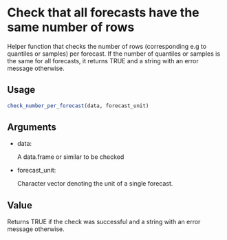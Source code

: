 # Check that all forecasts have the same number of rows

Helper function that checks the number of rows (corresponding e.g to
quantiles or samples) per forecast. If the number of quantiles or
samples is the same for all forecasts, it returns TRUE and a string with
an error message otherwise.

## Usage

``` r
check_number_per_forecast(data, forecast_unit)
```

## Arguments

- data:

  A data.frame or similar to be checked

- forecast_unit:

  Character vector denoting the unit of a single forecast.

## Value

Returns TRUE if the check was successful and a string with an error
message otherwise.
